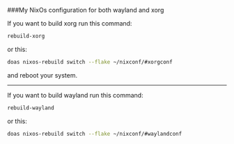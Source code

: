 ###My NixOs configuration for both wayland and xorg

If you want to build xorg run this command:

```bash
rebuild-xorg
```

or this:

```bash
doas nixos-rebuild switch --flake ~/nixconf/#xorgconf
```

and reboot your system.

------------------------------------------------------

If you want to build wayland run this command:

```bash
rebuild-wayland
```

or this:

```bash
doas nixos-rebuild switch --flake ~/nixconf/#waylandconf
```

